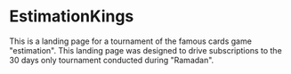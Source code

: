 # EstimationKings
This is a landing page for a tournament of the famous cards game "estimation". 
This landing page was designed to drive subscriptions to the 30 days only tournament conducted during "Ramadan".
